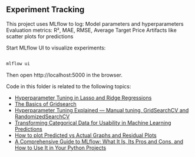 ## Experiment Tracking

This project uses MLflow to log: Model parameters and hyperparameters
Evaluation metrics: R², MAE, RMSE, Average Target Price
Artifacts like scatter plots for predictions

Start MLflow UI to visualize experiments:

```bash

mlflow ui

```

Then open http://localhost:5000 in the browser.

Code in this folder is related to the following topics:

- [Hyperparameter Tuning in Lasso and Ridge Regressions](https://medium.com/data-science/hyperparameter-tuning-in-lasso-and-ridge-regressions-70a4b158ae6d)
- [The Basics of Gridsearch](https://jeffspagnola.medium.com/the-basics-of-gridsearch-e9cc9da7578f)
- [Hyperparameter Tuning Explained — Manual tuning, GridSearchCV and RandomizedSearchCV](https://medium.com/@chanakapinfo/hyperparameter-tuning-explained-manual-tuning-gridsearchcv-and-randomizedsearchcv-bf0308162ebb)
- [Transforming Categorical Data for Usability in Machine Learning Predictions](https://medium.com/@krexvelasco/transforming-categorical-information-into-usable-measures-in-a-machine-learning-model-e2910bbb3fc7)
- [How to plot Predicted vs Actual Graphs and Residual Plots](https://dooinnkim.medium.com/how-to-plot-predicted-vs-actual-graphs-and-residual-plots-dc4e5b3f304a)
- [A Comprehensive Guide to MLflow: What It Is, Its Pros and Cons, and How to Use It in Your Python Projects](https://medium.com/@ab.vancouver.canada/a-comprehensive-guide-to-mlflow-what-it-is-its-pros-and-cons-and-how-to-use-it-in-your-python-468af13468c6)

